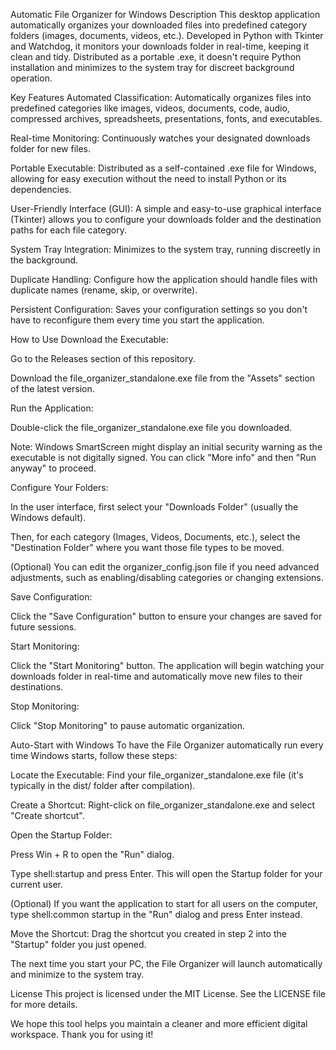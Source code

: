 Automatic File Organizer for Windows
Description
This desktop application automatically organizes your downloaded files into predefined category folders (images, documents, videos, etc.). Developed in Python with Tkinter and Watchdog, it monitors your downloads folder in real-time, keeping it clean and tidy. Distributed as a portable .exe, it doesn't require Python installation and minimizes to the system tray for discreet background operation.

Key Features
Automated Classification: Automatically organizes files into predefined categories like images, videos, documents, code, audio, compressed archives, spreadsheets, presentations, fonts, and executables.

Real-time Monitoring: Continuously watches your designated downloads folder for new files.

Portable Executable: Distributed as a self-contained .exe file for Windows, allowing for easy execution without the need to install Python or its dependencies.

User-Friendly Interface (GUI): A simple and easy-to-use graphical interface (Tkinter) allows you to configure your downloads folder and the destination paths for each file category.

System Tray Integration: Minimizes to the system tray, running discreetly in the background.

Duplicate Handling: Configure how the application should handle files with duplicate names (rename, skip, or overwrite).

Persistent Configuration: Saves your configuration settings so you don't have to reconfigure them every time you start the application.

How to Use
Download the Executable:

Go to the Releases section of this repository.

Download the file_organizer_standalone.exe file from the "Assets" section of the latest version.

Run the Application:

Double-click the file_organizer_standalone.exe file you downloaded.

Note: Windows SmartScreen might display an initial security warning as the executable is not digitally signed. You can click "More info" and then "Run anyway" to proceed.

Configure Your Folders:

In the user interface, first select your "Downloads Folder" (usually the Windows default).

Then, for each category (Images, Videos, Documents, etc.), select the "Destination Folder" where you want those file types to be moved.

(Optional) You can edit the organizer_config.json file if you need advanced adjustments, such as enabling/disabling categories or changing extensions.

Save Configuration:

Click the "Save Configuration" button to ensure your changes are saved for future sessions.

Start Monitoring:

Click the "Start Monitoring" button. The application will begin watching your downloads folder in real-time and automatically move new files to their destinations.

Stop Monitoring:

Click "Stop Monitoring" to pause automatic organization.

Auto-Start with Windows
To have the File Organizer automatically run every time Windows starts, follow these steps:

Locate the Executable: Find your file_organizer_standalone.exe file (it's typically in the dist/ folder after compilation).

Create a Shortcut: Right-click on file_organizer_standalone.exe and select "Create shortcut".

Open the Startup Folder:

Press Win + R to open the "Run" dialog.

Type shell:startup and press Enter. This will open the Startup folder for your current user.

(Optional) If you want the application to start for all users on the computer, type shell:common startup in the "Run" dialog and press Enter instead.

Move the Shortcut: Drag the shortcut you created in step 2 into the "Startup" folder you just opened.

The next time you start your PC, the File Organizer will launch automatically and minimize to the system tray.

License
This project is licensed under the MIT License. See the LICENSE file for more details.

We hope this tool helps you maintain a cleaner and more efficient digital workspace. Thank you for using it!
